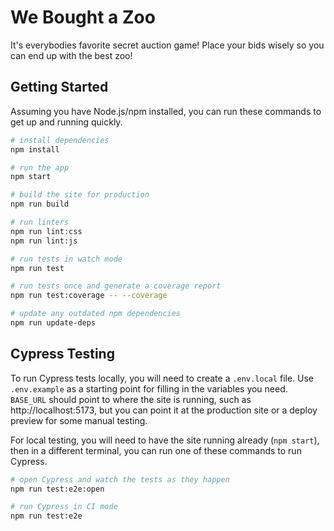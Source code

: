 # We Bought a Zoo

It's everybodies favorite secret auction game! Place your bids wisely so you can end up with the best zoo!

## Getting Started

Assuming you have Node.js/npm installed, you can run these commands to get up and running quickly.

```sh
# install dependencies
npm install

# run the app
npm start

# build the site for production
npm run build

# run linters
npm run lint:css
npm run lint:js

# run tests in watch mode
npm run test

# run tests once and generate a coverage report
npm run test:coverage -- --coverage

# update any outdated npm dependencies
npm run update-deps
```

## Cypress Testing

To run Cypress tests locally, you will need to create a `.env.local` file. Use `.env.example` as a starting point for filling in the variables you need. `BASE_URL` should point to where the site is running, such as http://localhost:5173, but you can point it at the production site or a deploy preview for some manual testing.

For local testing, you will need to have the site running already (`npm start`), then in a different terminal, you can run one of these commands to run Cypress.

```sh
# open Cypress and watch the tests as they happen
npm run test:e2e:open

# run Cypress in CI mode
npm run test:e2e
```
